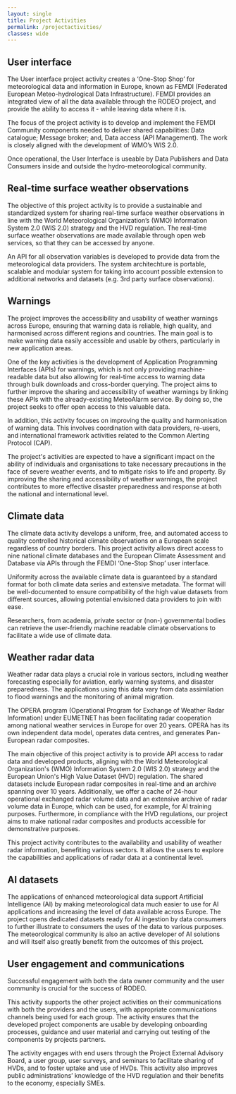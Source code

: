 ```yaml
---
layout: single
title: Project Activities
permalink: /projectactivities/
classes: wide
---
```




## User interface

The User interface project activity creates a ‘One-Stop Shop’ for meteorological data and information in Europe, known as FEMDI (Federated European Meteo-hydrological Data Infrastructure). FEMDI provides an
integrated view of all the data available through the RODEO project, and provide the ability to access it - while leaving data where it is. 

The focus of the project activity is to develop and implement the FEMDI Community components needed to deliver shared capabilities: Data catalogue; Message broker; and, Data access (API Management). The work is closely
aligned with the development of WMO’s WIS 2.0. 

Once operational, the User Interface is useable by Data Publishers and Data Consumers inside and outside the hydro-meteorological community.


## Real-time surface weather observations

The objective of this project activity is to provide a sustainable and standardized system for sharing real-time surface weather observations in line with the World
Meteorological Organization’s (WMO) Information System 2.0 (WIS 2.0) strategy and the HVD regulation. The real-time surface weather observations are made available through
open web services, so that they can be accessed by anyone. 

An API for all observation variables is developed to provide data from the meteorological data providers. The system architechture is portable, scalable and modular system 
for taking into account possible extension to additional networks and datasets (e.g. 3rd party surface observations).

## Warnings
The project improves the accessibility and usability of weather warnings across Europe, ensuring that warning data is reliable, high quality, and harmonised across different
regions and countries. The main goal is to make warning data easily accessible and usable by others, particularly in new application areas.

One of the key activities is the development of Application Programming Interfaces (APIs) for warnings, which is not only providing machine-readable data
but also allowing for real-time access to warning data through bulk downloads and cross-border querying. The project aims to further improve the sharing and accessibility of
weather warnings by linking these APIs with the already-existing MeteoAlarm service. By doing so, the project seeks to offer open access to this valuable data.

In addition, this activity focuses on improving the quality and harmonisation of warning data. This involves coordination with data providers, re-users, and
international framework activities related to the Common Alerting Protocol (CAP).

The project's activities are expected to have a significant impact on the ability of individuals and organisations to take necessary precautions in the face of severe weather
events, and to mitigate risks to life and property. By improving the sharing and accessibility of weather warnings, the project contributes to more effective disaster
preparedness and response at both the national and international level.

## Climate data

The climate data activity develops a uniform, free, and automated access to quality controlled historical climate
observations on a European scale regardless of country borders. This project activity allows direct access to nine
national climate databases and the European Climate Assessment and Database via APIs through the FEMDI ‘One-Stop
Shop’ user interface. 

Uniformity across the available climate data is guaranteed by a standard format for both climate data series and
extensive metadata. The format will be well-documented to ensure compatibility of the high value datasets from
different sources, allowing potential envisioned data providers to join with ease. 

Researchers, from academia, private sector or (non-) governmental bodies can retrieve the user-friendly machine
readable climate observations to facilitate a wide use of climate data. 

## Weather radar data

Weather radar data plays a crucial role in various sectors, including weather forecasting especially for aviation,
early warning systems, and disaster preparedness. The applications using this data vary from data assimilation to
flood warnings and the monitoring of animal migration.

The OPERA program (Operational Program for Exchange of Weather Radar Information) under EUMETNET has been
facilitating radar cooperation among national weather services in Europe for over 20 years. OPERA has its own
independent data model, operates data centres, and generates Pan-European radar composites.

The main objective of this project activity is to provide API access to radar data and developed products, aligning
with the World Meteorological Organization's (WMO) Information System 2.0 (WIS 2.0) strategy and the European
Union's High Value Dataset (HVD) regulation. The shared datasets include European radar composites in real-time and
an archive spanning over 10 years. Additionally, we offer a cache of 24-hour operational exchanged radar volume
data and an extensive archive of radar volume data in Europe, which can be used, for example, for AI training
purposes. Furthermore, in compliance with the HVD regulations, our project aims to make national radar composites
and products accessible for demonstrative purposes. 

This project activity contributes to the availability and usability of weather radar information, benefiting
various sectors. It allows the users to explore the capabilities and applications of radar data at a continental
level.


## AI datasets

The applications of enhanced meteorological data support Artificial Intelligence (AI) by making meteorological data much easier to use for AI applications
and increasing the level of data available across Europe. The project opens dedicated datasets ready for AI ingestion by data consumers to further
illustrate to consumers the uses of the data to various purposes. The meteorological community is also an active developer of AI solutions and will itself
also greatly benefit from the outcomes of this project.

## User engagement and communications

Successful engagement with both the data owner community and the user community is crucial for the success of RODEO. 

This activity supports the other project activities on their communications with both the providers and the users, with appropriate communications channels being used for each
group. The activity ensures that the developed project components are usable by developing onboarding processes, guidance and user material and carrying out testing of the
components by projects partners. 

The activity engages with end users through the Project External Advisory Board, a user group, user surveys, and seminars to facilitate sharing of HVDs, and to foster uptake and use of HVDs. This activity also improves public
administrations’ knowledge of the HVD regulation and their benefits to the economy, especially SMEs.
